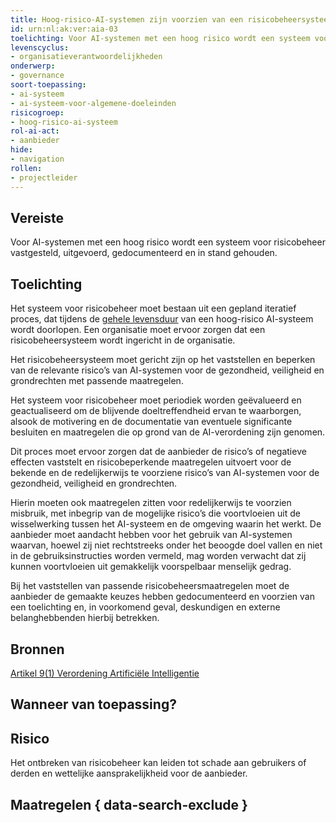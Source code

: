 ```yaml
---
title: Hoog-risico-AI-systemen zijn voorzien van een risicobeheersysteem
id: urn:nl:ak:ver:aia-03
toelichting: Voor AI-systemen met een hoog risico wordt een systeem voor risicobeheer vastgesteld, uitgevoerd, gedocumenteerd en in stand gehouden.
levenscyclus:
- organisatieverantwoordelijkheden
onderwerp:
- governance
soort-toepassing:
- ai-systeem
- ai-systeem-voor-algemene-doeleinden
risicogroep:
- hoog-risico-ai-systeem
rol-ai-act:
- aanbieder
hide:
- navigation
rollen:
- projectleider
---
```


<!-- tags -->
## Vereiste

Voor AI-systemen met een hoog risico wordt een systeem voor risicobeheer vastgesteld, uitgevoerd, gedocumenteerd en in stand gehouden.

## Toelichting

Het systeem voor risicobeheer moet bestaan uit een gepland iteratief proces, dat tijdens de [gehele levensduur](../../levenscyclus/over-de-levenscyclus.md) van een hoog-risico AI-systeem wordt doorlopen. Een organisatie moet ervoor zorgen dat een risicobeheersysteem wordt ingericht in de organisatie. 

Het risicobeheersysteem moet gericht zijn op het vaststellen en beperken van de relevante risico’s van AI-systemen voor de gezondheid, veiligheid en grondrechten met passende maatregelen. 

Het systeem voor risicobeheer moet periodiek worden geëvalueerd en geactualiseerd om de blijvende doeltreffendheid ervan te waarborgen, alsook de motivering en de documentatie van eventuele significante besluiten en maatregelen die op grond van de AI-verordening zijn genomen.

Dit proces moet ervoor zorgen dat de aanbieder de risico’s of negatieve effecten vaststelt en risicobeperkende maatregelen uitvoert voor de bekende en de redelijkerwijs te voorziene risico’s van AI-systemen voor de gezondheid, veiligheid en grondrechten.

Hierin moeten ook maatregelen zitten voor redelijkerwijs te voorzien misbruik, met inbegrip van de mogelijke risico’s die voortvloeien uit de wisselwerking tussen het AI-systeem en de omgeving waarin het werkt. De aanbieder moet aandacht hebben voor het gebruik van AI-systemen waarvan, hoewel zij niet rechtstreeks onder het beoogde doel vallen en niet in de gebruiksinstructies worden vermeld, mag worden verwacht dat zij kunnen voortvloeien uit gemakkelijk voorspelbaar menselijk gedrag.

Bij het vaststellen van passende risicobeheersmaatregelen moet de aanbieder de gemaakte keuzes hebben gedocumenteerd en voorzien van een toelichting en, in voorkomend geval, deskundigen en externe belanghebbenden hierbij betrekken.

## Bronnen
[Artikel 9(1) Verordening Artificiële Intelligentie](https://eur-lex.europa.eu/legal-content/NL/TXT/HTML/?uri=OJ:L_202401689#d1e3241-1-1)

## Wanneer van toepassing? 
<!-- tags-ai-act -->

## Risico

Het ontbreken van risicobeheer kan leiden tot schade aan gebruikers of derden en wettelijke aansprakelijkheid voor de aanbieder.


## Maatregelen { data-search-exclude }

	
<!-- list_maatregelen vereiste/aia-03-risicobeheersysteem no-search no-onderwerp no-rol no-levenscyclus -->
